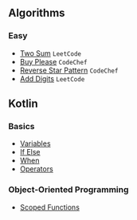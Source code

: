 ## Algorithms

### Easy

* [Two Sum](TwoSum.md) `LeetCode`
* [Buy Please](BuyPlease.md) `CodeChef`
* [Reverse Star Pattern](ReverseStarPattern.md) `CodeChef`
* [Add Digits](AddDigits.md) `LeetCode`

## Kotlin

### Basics

* [Variables](https://github.com/sahuadarsh0/Kotlin-And-DataStructures/blob/master/src/main/kotlin/basics/Variables.kt)
* [If Else](https://github.com/sahuadarsh0/Kotlin-And-DataStructures/blob/master/src/main/kotlin/basics/IfElse.kt)
* [When](https://github.com/sahuadarsh0/Kotlin-And-DataStructures/blob/master/src/main/kotlin/basics/When.kt)
* [Operators](https://github.com/sahuadarsh0/Kotlin-And-DataStructures/blob/master/src/main/kotlin/basics/Operators.kt)

### Object-Oriented Programming

* [Scoped Functions](https://github.com/sahuadarsh0/Kotlin-And-DataStructures/blob/master/src/main/kotlin/oops/ScopedFunctions.kt)

